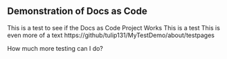 ##  Demonstration of Docs as Code

This is a test to see if the Docs as Code Project Works
This is a test
This is even more of a text
https://github/tulip131/MyTestDemo/about/testpages

How much more testing can I do?
